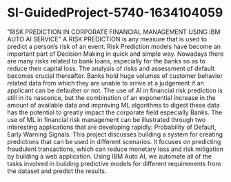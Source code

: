 # SI-GuidedProject-5740-1634104059
"RISK PREDICTION IN CORPORATE FINANCIAL MANAGEMENT USING IBM AUTO AI SERVICE"
  A RISK PREDICTION is any measure that is used to predict a person’s risk of an event. Risk Prediction models have become an important part of Decision Making in quick and simple way. Nowadays there are many risks related to bank loans, especially for the banks so as to reduce their capital loss. The analysis of risks and assessment of default becomes crucial thereafter. Banks hold huge volumes of customer behavior related data from which they are unable to arrive at a judgement if an applicant can be defaulter or not.
  The use of AI in financial risk prediction is still in its nascence, but the combination of an exponential increase in the amount of available data and improving ML algorithms to digest these data has the potential to greatly impact the corporate field especially Banks. The use of ML in financial risk management can be illustrated through two interesting applications that are developing rapidly: Probability of Default, Early Warning Signals.
  This project discusses building a system for creating predictions that can be used in different scenarios. It focuses on predicting fraudulent transactions, which can reduce monetary loss and risk mitigation by building a web application. Using IBM Auto AI, we automate all of the tasks involved in building predictive models for different requirements from the dataset and predict the results.


